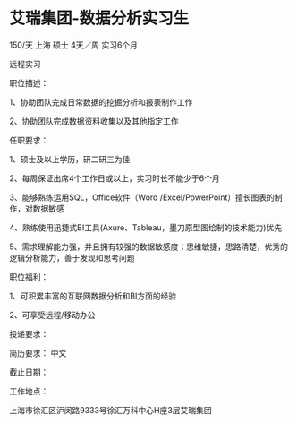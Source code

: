 # 艾瑞集团-数据分析实习生

150/天 上海 硕士 4天／周 实习6个月

远程实习

职位描述：

1、协助团队完成日常数据的挖掘分析和报表制作工作

2、协助团队完成数据资料收集以及其他指定工作

任职要求：

1、硕士及以上学历，研二研三为佳

2、每周保证出席4个工作日或以上，实习时长不能少于6个月

3、能够熟练运用SQL，Office软件（Word /Excel/PowerPoint）擅长图表的制作，对数据敏感

4、熟练使用迅捷式BI工具(Axure、Tableau，墨刀原型图绘制的技术能力)优先

5、需求理解能力强，并且拥有较强的数据敏感度；思维敏捷，思路清楚，优秀的逻辑分析能力，善于发现和思考问题

职位福利：

1、可积累丰富的互联网数据分析和BI方面的经验

2、可享受远程/移动办公

投递要求：

简历要求： 中文

截止日期：

工作地点：

上海市徐汇区沪闵路9333号徐汇万科中心H座3层艾瑞集团